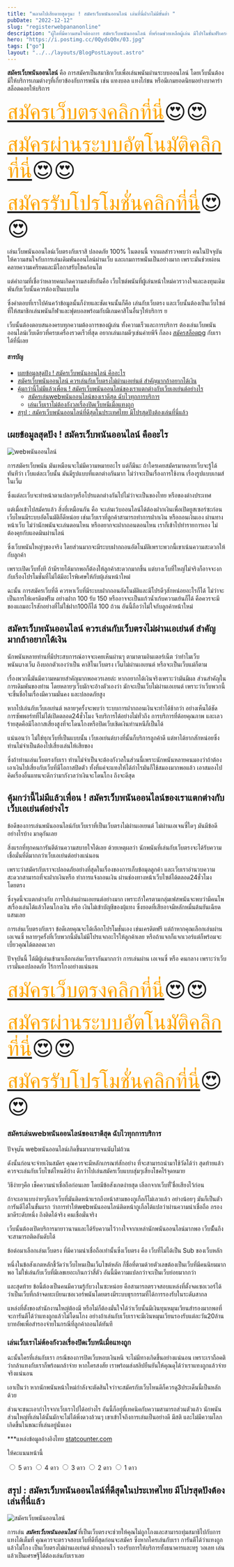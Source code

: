 ```yaml
---
title: "พลาดไปเสียดายสุดๆนะ ! สมัครเว็บพนันออนไลน์ เล่นที่นี่ฝากไม่มีขั้นต่ำ "
pubDate: "2022-12-12"
slug: "registerwebpananonline"
description: "ผู้ใดที่มีความสนใจต้องการ สมัครเว็บพนันออนไลน์ ที่พร้อมช่วยเหลือผู้เล่น มีโปรโมชั่นฟรีเครดิต แทงถูกไม่โกงปิดเว็บ เป็นดุจครอบครัวต้องที่เรา"
hero: "https://i.postimg.cc/0QydsQ0x/03.jpg"
tags: ["go"]
layout: "../../layouts/BlogPostLayout.astro"
---
```






**สมัครเว็บพนันออนไลน์** คือ การสมัครเป็นสมาชิกเว็บเพื่อเล่นพนันผ่านระบบออนไลน์ โดยเว็บนั้นต้องมีให้บริการเกมต่างๆที่เกี่ยวข้องกับการพนัน เช่น แทงบอล แทงไก่ชน หรือมีเกมยอดนิยมอย่างบาคาร่า สล็อตคอยให้บริการ

<font size= "7">[<span style="color:orange">สมัครเว็บตรงคลิกที่นี่</span>](https://nazavip.com/26174/t41626o2r59456244323y2m2l464p4)😍😍</font>

<font size= "7">[<span style="color:orange">สมัครผ่านระบบอัตโนมัติคลิกที่นี่</span>](https://nazavip.com/26174/t41626o2r59456244323y2m2l464p4)😍😍</font>

<font size= "7">[<span style="color:orange">สมัครรับโปรโมชั่นคลิกที่นี</span>่](https://nazavip.com/26174/t41626o2r59456244323y2m2l464p4)😍😍</font>

เล่นเว็บพนันออนไลน์เว็บตรงกับเราสิ ปลอดภัย 100% ในตอนนี้ จากผลสำรวจพบว่า คนในปัจจุบันให้ความสนใจกับการเล่นเดิมพันออนไลน์ผ่านเว็บ และเกมการพนันเป็นอย่างมาก เพราะมันช่วยผ่อนคลายความเครียดและมีโอกาสรับโชคก้อนโต

แต่คำถามที่เชื่อว่าหลายคนเกิดความสงสัยกันคือ เว็บไซต์พนันที่ผู้เล่นหน้าใหม่ควรวางใจและลงทุนเดิมพันกับเว็บนั้นควรต้องเป็นแบบใด 

ซึ่งคำตอบที่เราไปค้นคว้าข้อมูลนั้นก็ง่ายและชัดเจนนั้นก็คือ เล่นกับเว็บตรง และเว็บนั้นต้องเป็นเว็บไซต์ที่ให้สมาชิกเล่นพนันกีฬาและฟุตบอลพร้อมกับมีเกมคาสิโนอื่นๆให้บริการ ย 

เว็บนั้นต้องตอบสนองครบทุกความต้องการของผู้เล่น ทั้งความเร็วและการบริการ ต้องเล่นเว็บพนันออนไลน์เว็บเดียวที่ครบเครื่องรวดเร็วที่สุด อยากเล่นเกมดีๆเช่นค่ายพีจี ก็ลอง [สมัครสล็อตpg](registerpg) กับเราได้ที่นี่เลย



#### สารบัญ
- [เผยข้อมูลสุดปัง ! สมัครเว็บพนันออนไลน์ คืออะไร ](#เผยข้อมูลสุดปัง--สมัครเว็บพนันออนไลน์-คืออะไร-)
- [สมัครเว็บพนันออนไลน์ ควรเล่นกับเว็บตรงไม่ผ่านเอเย่นต์ สำคัญมากถ้าอยากได้เงิน ](#สมัครเว็บพนันออนไลน์-ควรเล่นกับเว็บตรงไม่ผ่านเอเย่นต์-สำคัญมากถ้าอยากได้เงิน-)
- [คุ้มกว่านี้ไม่มีแล้วเพื่อน ! สมัครเว็บพนันออนไลน์ของเราแตกต่างกับเว็บเอเย่นต์อย่างไร](#คุ้มกว่านี้ไม่มีแล้วเพื่อน--สมัครเว็บพนันออนไลน์ของเราแตกต่างกับเว็บเอเย่นต์อย่างไร)
  - [สมัครเล่นwebพนันออนไลน์ของเราดีสุด ฉับไวทุกการบริการ](#สมัครเล่นwebพนันออนไลน์ของเราดีสุด-ฉับไวทุกการบริการ)
  - [เล่นเว็บเราไม่ต้องกังวลเรื่องปิดเว็บหนีเมื่อแทงถูก](#เล่นเว็บเราไม่ต้องกังวลเรื่องปิดเว็บหนีเมื่อแทงถูก)
- [สรุป : สมัครเว็บพนันออนไลน์ที่ดีสุดในประเทศไทย มีโปรสุดปังต้องเล่นที่นี่แล้ว](#สรุป--สมัครเว็บพนันออนไลน์ที่ดีสุดในประเทศไทย-มีโปรสุดปังต้องเล่นที่นี่แล้ว)

## เผยข้อมูลสุดปัง ! สมัครเว็บพนันออนไลน์ คืออะไร <a name="01"></a>




![webพนันออนไลน์](https://i.postimg.cc/zXVthdW5/02.jpg)

 การสมัครเว็บพนัน มันเหมือนจะไม่มีความหมายอะไร แต่ก็มีนะ ถ้าใครเคยสมัครมาหลายเว็บจะรู้ได้ทันทีว่า  เว็บแต่ละเว็บนั้น มันมีรูปแบบที่แตกต่างกันมาก ไม่ว่าจะเป็นเรื่องการใช้งาน เรื่องรูปแบบเกมส์ในเว็u

 ซึ่งแต่ละเว็บจะทำหน้าตาแปลกๆหรือโปรแตกต่างกันไปไม่ว่าจะเป็นของไทย หรือของต่างประเทศ

แต่เมื่อเข้าไปสมัครแล้ว สิ่งที่เหมือนกัน คือ จะเล่นเว้บออนไลน์ได้ต้องฝากเงินเพื่อเปิดยูสเซอร์ซะก่อน เว็บไหนมีระบบอัตโนมัติก็ดีหน่อย เช่นเว็บเราที่ลูกค้าสามารถทำการฝากเงิน หรือถอนเงินเอง ผ่านทางหน้าเว็บ ไม่ว่านักพนันจะเล่นตอนไหน หรืออยากจะฝากถอนตอนไหน เราก็เข้าไปทำรายการเอง ไม่ต้องคุยกับแอดมินผ่านไลน์

ซึ่งเว็บพนันใหญ่ๆของจริง โดยส่วนมากจะมีระบบฝากถอนอัตโนมัติเพราะพวกนี้เขาเน้นความสะดวกให้กับลูกค้า

 เพราะเปิดเว็บทั้งที ถ้ามีรายได้มากพอก็ต้องให้ลูกค้าสะดวกมากขึ้น แต่บางเว็บที่ใหญ่ไม่จริงก็อาจจะงกกับเรื่องโปรโมชั่นที่ไม่ได้มีอะไรพิเศษให้กับผุ้เล่นหน้าใหม่

ฉะนั้น การสมัครเว็บที่ดี ควรหาเว็บที่มีระบบฝากถอนอัตโนมัติและมีโปรดีๆสักหน่อยอะไรก็ได้ ไม่ว่าจะเป็นการให้เครดิตฟรีม อย่างฝาก 100 รับ 150  หรืออาจจะเป็นแก้วน้ำเก้บความเย้นก็ได้ คือควรจะมีของแถมอะไรสักอย่างที่ไม่ใช่ฝาก100ก็ได้ 100 ถ้วน อันนี้ถือว่าไม่ใจกับลูกค้าหน้าใหม่

##  สมัครเว็บพนันออนไลน์ ควรเล่นกับเว็บตรงไม่ผ่านเอเย่นต์ สำคัญมากถ้าอยากได้เงิน <a name="02"></a>


นักพนันหลายท่านที่มีประสบการณ์อาจจะเคยเห็นผ่านๆ ตามาตามอินเตอร์เน็ต ว่าทำไมเว็บพนันuางเว็u ถึงบอกตัวเองว่าเป็น คาสิโนเว็บตรง เว็uไม่ผ่านเอเยนต์ หรือจะเป็นเว็บแม่ก็ตาม

 เรื่องพวกนี้มันมีความหมายสำคัญมากพอควรเลยล่ะ หากอยากได้เงินจริงเพราะว่ามันมีผล
ส่วนสำคัญในการเดิมพันของท่าน โดยหลายๆเว็บมักจะอ้างตัวเองว่า
มักจะเป็นเว็บไม่ผ่านเอเยนต์ เพราะว่าเว็บพวกนี้จะขึ้นชื่อในเรื่องมีความมั่นคง และปลอดภัยสูง

หากไปเล่นกับเว็บเอเย่นต์ หลายๆครั้งจะพบว่า ระบบการฝากถอนเงินจะทำได้ช้ากว่า อย่างเห็นได้ชัด การซัพพอร์ทที่ไม่ได้เปิดตลอด24ชั่วโมง  จึงบริการได้อย่างไม่ทั่วถึง การบริการที่ด้อยคุณภาพ และเลวร้ายสุดคือมีโอกาสเสี่ยงสูงที่จะโดนโกงหรือปิดเว็บเชิดเงินท่านหนีก็เป็นได้

 แน่นอนว่า ไม่ใช่ทุกเว็บที่เป็นแบบนั้น เว็บเอเย่นต์บางที่นั้นก็บริการลูกค้าดี แต่หาได้ยากสักหน่อยซึ่งท่านไม่จำเป็นต้องไปเสี่ยงเล่นให้เสียของ

ซึ่งถ้าท่านเล่นเว็บตรงกับเรา ท่านไม่จำเป็นจะต้องกังวลในส่วนนี้เพราะนักพนันหลายคนมองว่าถ้าต้องเอาเงินไปเสี่ยงกับเว็บที่มีโอกาสปิดตัว ทั้งที่แค่จะแทงให้ได้กำไรมันก็ใช้สมองมากพอแล้ว เอาสมองไปคิดเรื่องอื่นแทนจะดีกว่ามากังวลว่าเงินจะโดนโกง ถึงจะดีสุด

## คุ้มกว่านี้ไม่มีแล้วเพื่อน ! สมัครเว็บพนันออนไลน์ของเราแตกต่างกับเว็บเอเย่นต์อย่างไร


ข้อดีของการเล่นพนันออนไลน์กับเว็บเราที่เป็นเว็บตรงไม่ผ่านเอเยนต์ ไม่ผ่านเอเจนซี่ใดๆ มันมีข้อดีอย่างไรบ้าง มาดุกันเลย

 สิ่งแรกที่ทุกคนการันตีด้านความสบายใจได้เลย ด้วยเหตุผลว่า นักพนันที่เล่นกับเว็บตรงจะได้รับความเชื่อมั่นที่ดีมากกว่าเว็บเอเย่นต์อย่างแน่นอน

เพราะว่าสมัครกับเราจะปลอดภัยอย่างที่สุดในเรื่องของการเก็บข้อมุลลูกค้า และเว็บเราอำนวบความสะดวกสามารถที่จะฝากเงินหรือ ทำการแจ้งถอนเงิน ผ่านช่องทางหน้าเว็บไซต์ได้ตลอด24ชั่วโมงโดยตรง 

ซึ่งจุดนี้จะแตกต่างกับ การไปเล่นผ่านเอเยนต์อย่างมาก เพราะถ้าใครตามกลุ่มเฟสพนันจะพบว่ามีคนโพสเรื่องเล่นได้แล้วโดนโกงเงิน หรือ เงินไม่เข้าบัญชีของผุ้แทง ซึ่งยอดที่เสียอาจมีหลักหมื่นต้นยันเฉียดแสนเลย

การเล่นเว็บตรงกับเรา ข้อดีเลยคุณจะได้เลือกโปรโมชั่นเอง เช่นเครดิตฟรี แต่ถ้าหากคุณเลือกเล่นผ่านเอเจนซี่ หลายๆครั้งที่เว็บพวกนี้มันไม่มีโปรแจกอะไรให้ลูกค้าเลย หรือถ้าแจกก็แจกเวอร์แต่ก็พร้อมจะเบี้ยวคุณได้ตลอดเวลา

ปัจจุบันนี้ ได้มีผู้เล่นเข้ามาเลือกเล่นเว็บเรากันมากกว่า การเล่นผ่าน เอเจนซี่ หรือ คนกลาง เพราะว่าเว็บเรามั่นคงปลอดภัย ไร้การโกงอย่างแน่นอน

<font size= "8">[<span style="color:orange">สมัครเว็บตรงคลิกที่นี่</span>](https://nazavip.com/26174/t41626o2r59456244323y2m2l464p4)😍😍</font>

<font size= "8">[<span style="color:orange">สมัครผ่านระบบอัตโนมัติคลิกที่นี่</span>](https://nazavip.com/26174/t41626o2r59456244323y2m2l464p4)😍😍</font>

<font size= "8">[<span style="color:orange">สมัครรับโปรโมชั่นคลิกที่นี</span>่](https://nazavip.com/26174/t41626o2r59456244323y2m2l464p4)😍😍</font>

### สมัครเล่นwebพนันออนไลน์ของเราดีสุด ฉับไวทุกการบริการ


 ปัจจุuัน webพนันออนไลน์เกิดขึ้นมากมายจนนัuไม่ถ้วน  

ดังนั้นก่อนจะจ่ายเงินสมัคร คุณควรจะมีหลักเกรณฑ์สักอย่าง ที่จะสามารถนำมาใช้วัดได้ว่า สุดท้ายแล้วควรจะเล่นกับเว็บไซต์ไหนดีบ้าง ดีกว่าไปเล่นสมัครเว็บแบบสุ่มๆเสี่ยงโชคไร้จุดหมาย

วิธีง่ายๆคือ เช็คความน่าเชื่อถือก่อนเลย โดยมีข้อสังเกตง่ายสุด เลือกจากเว็บที่ ีชื่อเสียงไว้ก่อน

 ถ้าจะเอาแบบง่ายๆก็เอาเว็บที่มันติดหน้าแรกถึงหน้าสามของกูเกิ้ลก็ไม่เลวแล้ว  อย่างน้อยๆ มันก็เป็นตัวการันตีได้ในขั้นแรก ว่าการทำให้webพนันออนไลน์ติดหน้ากูเกิ้ลได้แปลว่าผ่านความน่าเชื่อถือ กรองมาดีระดับหนึ่ง ถึงติดได้จริง คนเชื่อมั่นจริง

เว็บนั้นต้องเปิดบริการมายาวนานและได้รับความไว้วางใจจากเหล่านักพนันออนไลน์มากพอ เว็บนัั้นถึงจะสามารถติดอันดับได้

ข้อต่อมาเลือกเล่นเว็บตรง ที่มีความน่าเชื่อถือเท่านั้นซึ่งเว็บตรง คือ เว็บที่ไม่ได้เป็น Sub ของเว็บหลัก 

หนึ่งในข้อสังเกตหลักชี้วัดว่าเว็บไหนเป็นเว็uไซต์หลัก ก็ชื่อที่ตามด้วยตัวเลขต้องเป็นเว็บที่มีคนนิยมมากพอ ไม่ใช่เล่นกับเว็บที่มีเลขเยอะเกินกว่าสี่ตัว อันนี้มีความแปลกว่าจะเป็นเว็บย่อยมากกว่า


และสุดท้าย ข้อนี้ต้องเป็นคนมีความรู้กับวงในซะหน่อย คือสามารถตรวจสอบแหล่งที่ตั้งจดเซอเวอร์ได้ ว่าเป็นเว็บที่กล้าจดทะเบียนเซอเวอร์พนันโดยตรงมีระบบธุรกรรมที่ได้การรองรับในระดัuสากล

แหล่งที่ตั้งของสำนักงานใหญ่ต้องมี หรือไม่ก็ต้องมั่นใจได้ว่าเว็บนั้นมีเงินทุนหมุนเวียนสำรองมากพอที่จะการันตีได้ว่าแทงถูกแล้วไม่โดนโกง อย่างถ้าเล่นกับเว็บเราจะมีเงินหมุนเวียนรองรับแต่ละวัน20ล้านบาทอัพเพื่อสำรองจ่ายในกรณีที่ลูกค้าถอนได้ทันที

### เล่นเว็บเราไม่ต้องกังวลเรื่องปิดเว็บหนีเมื่อแทงถูก

ฉะนั้นใครที่เล่นกับเรา กรณีของการปิดเว็บหอบเงินหนี จะไม่มีทางเกิดขึ้นอย่างแน่นอน เพราะเราถือคติว่ากล้าแทงกับเราก็พร้อมกล้าจ่าย หากใครสงสัย เราพร้อมส่งสลิปยืนยันให้คุณดุได้ว่าเราแทงถูกแล้วจ่ายจริงแน่นอน

เอาเป็นว่า หากนักพนันหน้าใหม่กำลังจะตัดสินใจว่าจะสมัครกับเว็บไหนดีก็ควรดู3ประเด็นนี้เป็นหลักด้วย

ส่วนจะชนะเอากำไรจากเว็บเราไปได้อย่างไร อันนี้ก็อยุ่ที่เทคนิคกับความสามารถส่วนตัวแล้ว นักพนันส่วนใหญ่ที่เล่นได้นั้นมักจะไม่ได้พึ่งดวงล้วนๆ เขาเข้าใจถึงการเล่นเป็นอย่างดี มีสติ และไม่มีความโลภเกิดขึ้นในขณะที่เล่นอยู่นั่นเอง

 



***แหล่งข้อมูลอ้างอิงไทย  [statcounter.com](https://statcounter.com/)



ให้คะแนนหน้านี้
<head>
  <meta charset="UTF-8">
  <link rel="stylesheet" type="text/css" href="style.css">
  <title>Star rating using pure CSS</title>
</head>

<body>
  <div class="rate">
    <input type="radio" id="star5" name="rate" value="5" />
    <label for="star5" title="text">5 ดาว</label>
    <input type="radio" id="star4" name="rate" value="4" />
    <label for="star4" title="text">4 ดาว</label>
    <input type="radio" id="star3" name="rate" value="3" />
    <label for="star3" title="text">3 ดาว</label>
    <input type="radio" id="star2" name="rate" value="2" />
    <label for="star2" title="text">2 ดาว</label>
    <input type="radio" id="star1" name="rate" value="1" />
    <label for="star1" title="text">1 ดาว</label>
  </div>
</body>


## สรุป : สมัครเว็บพนันออนไลน์ที่ดีสุดในประเทศไทย มีโปรสุดปังต้องเล่นที่นี่แล้ว

![สมัครเว็บพนันออนไลน์](https://i.postimg.cc/BvDRKmrt/01.jpg)

การเล่น ***สมัครเว็บพนันออนไลน์*** ที่เป็นเว็บตรงจะช่วยให้คุณไม่ถูกโกงและสามารถทุ่มสมาธิไปกับการแทงได้เต็มที่ คุณควรจะตรวจสอบเว็บที่ดีที่สุดก่อนจะสมัคร ซึ่งหากใครเล่นกับเรา การันตีได้ว่าแทงถูกแล้วไม่โกง เป็นเว็บตรงไม่ผ่านเอเย่นต์ ฝากถอนไว รองรับการให้บริการทั้งธนาคารและทรู วอเลท เล่นแล้วเป็นเศรษฐีได้ต้องเล่นกับเราเลย

